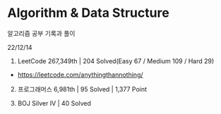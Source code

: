 # Algorithm & Data Structure

알고리즘 공부 기록과 풀이

22/12/14

1. LeetCode 267,349th | 204 Solved(Easy 67 / Medium 109 / Hard 29)
- https://leetcode.com/anythingthannothing/

2. 프로그래머스 6,981th | 95 Solved | 1,377 Point

3. BOJ Silver IV | 40 Solved